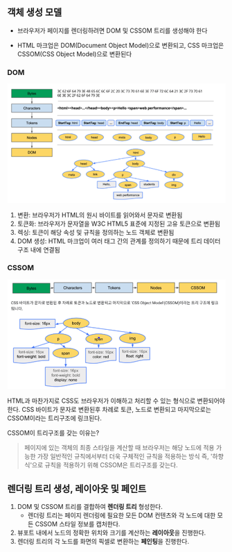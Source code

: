 ## 객체 생성 모델

- 브라우저가 페이지를 렌더링하려면 DOM 및 CSSOM 트리를 생성해야 한다

- HTML 마크업은 DOM(Document Object Model)으로 변환되고, CSS 마크업은 CSSOM(CSS Object Model)으로 변환된다

  

### DOM

![image-20220114150802383](https://github.com/newgardener/TIL/blob/main/Web/images/DOM.png)

1. 변환: 브라우저가 HTML의 원시 바이트를 읽어와서 문자로 변환됨
2. 토큰화: 브라우저가 문자열을 W3C HTML5 표준에 지정된 고유 토큰으로 변환됨
3. 렉싱: 토큰이 해당 속성 및 규칙을 정의하는 노드 객체로 변환됨
4. DOM 생성: HTML 마크업이 여러 태그 간의 관계를 정의하기 때문에 트리 데이터 구조 내에 연결됨



### CSSOM

![Screen Shot 2022-01-14 at 3.40.02 PM](https://github.com/newgardener/TIL/blob/main/Web/images/CSSOM.png)

HTML과 마찬가지로 CSS도 브라우저가 이해하고 처리할 수 있는 형식으로 변환되어야 한다. CSS 바이트가 문자로 변환된후 차례로 토큰, 노드로 변환되고 마지막으로는 CSSOM이라는 트리구조에 링크된다.

CSSOM이 트리구조를 갖는 이유는?

 > 페이지에 있는 객체의 최종 스타일을 계산할 때 브라우저는 해당 노드에 적용 가능한 가장 일반적인 규칙에서부터 더욱 구체적인 규칙을 적용하는 방식 즉, '하향식'으로 규칙을 적용하기 위해 CSSOM은 트리구조를 갖는다. 



## 렌더링 트리 생성, 레이아웃 및 페인트

1. DOM 및 CSSOM 트리를 결합하여 **렌더링 트리** 형성한다.
   - 렌더링 트리는 페이지 렌더링에 필요한 모든 DOM 컨텐츠와 각 노드에 대한 모든 CSSOM 스타일 정보를 캡처한다.
2. 뷰포트 내에서 노드의 정확한 위치와 크기를 계산하는 **레이아웃**을 진행한다.
3. 렌더링 트리의 각 노드를 화면의 픽셀로 변환하는 **페인팅**을 진행한다.
